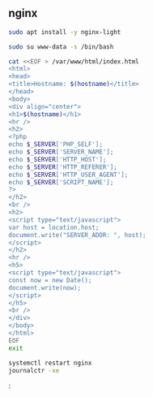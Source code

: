 ## nginx

```sh
sudo apt install -y nginx-light
```

```sh
sudo su www-data -s /bin/bash
```

```sh
cat <<EOF > /var/www/html/index.html
<html>
<head>
<title>Hostname: $(hostname)</title>
</head>
<body>
<div align="center">
<h1>$(hostname)</h1>
<hr />
<h2>
<?php
echo $_SERVER['PHP_SELF'];
echo $_SERVER['SERVER_NAME'];
echo $_SERVER['HTTP_HOST'];
echo $_SERVER['HTTP_REFERER'];
echo $_SERVER['HTTP_USER_AGENT'];
echo $_SERVER['SCRIPT_NAME'];
?>
</h2>
<br />
<h2>
<script type="text/javascript">
var host = location.host;
document.write("SERVER_ADDR: ", host);
</script>
</h2>
<hr />
<h5>
<script type="text/javascript">
const now = new Date();
document.write(now);
</script>
</h5>
<br />
</div>
</body>
</html>
EOF
exit
```

```sh
systemctl restart nginx
journalctr -xe
```


<!--# echo var="host" default="unknown_host" -->:<!--# echo var="server_port" default="unknown_port" -->
